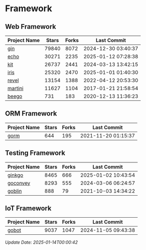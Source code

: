 # Framework

## Web Framework
| Project Name | Stars | Forks | Last Commit |
| ------------ | ----- | ----- | ----------- |
| [gin](https://github.com/gin-gonic/gin) | 79840 | 8072 | 2024-12-30 03:40:37 |
| [echo](https://github.com/labstack/echo) | 30271 | 2235 | 2025-01-12 07:28:38 |
| [kit](https://github.com/go-kit/kit) | 26737 | 2441 | 2024-03-13 13:42:15 |
| [iris](https://github.com/kataras/iris) | 25320 | 2470 | 2025-01-01 01:40:30 |
| [revel](https://github.com/revel/revel) | 13154 | 1388 | 2022-04-12 20:53:30 |
| [martini](https://github.com/go-martini/martini) | 11627 | 1104 | 2017-01-21 21:58:54 |
| [beego](https://github.com/astaxie/beego) | 731 | 183 | 2020-12-13 11:36:23 |

## ORM Framework
| Project Name | Stars | Forks | Last Commit |
| ------------ | ----- | ----- | ----------- |
| [gorm](https://github.com/jinzhu/gorm) | 644 | 195 | 2021-11-20 01:15:37 |

## Testing Framework
| Project Name | Stars | Forks | Last Commit |
| ------------ | ----- | ----- | ----------- |
| [ginkgo](https://github.com/onsi/ginkgo) | 8465 | 666 | 2025-01-02 10:43:54 |
| [goconvey](https://github.com/smartystreets/goconvey) | 8293 | 555 | 2024-03-06 06:24:57 |
| [goblin](https://github.com/franela/goblin) | 888 | 79 | 2021-10-03 14:34:22 |

## IoT Framework
| Project Name | Stars | Forks | Last Commit |
| ------------ | ----- | ----- | ----------- |
| [gobot](https://github.com/hybridgroup/gobot) | 9037 | 1047 | 2024-11-05 09:43:38 |

*Update Date: 2025-01-14T00:00:42*